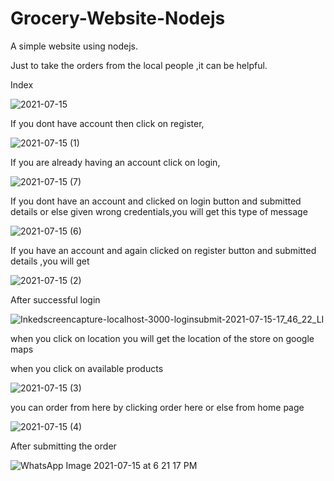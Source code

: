 # Grocery-Website-Nodejs

A simple website using nodejs.

Just to take the orders from the local people ,it can be helpful.

Index

![2021-07-15](https://user-images.githubusercontent.com/68632263/125788433-04211207-6a61-4db8-8711-cb3b0fa00790.png)

If you dont have account then click on register,

![2021-07-15 (1)](https://user-images.githubusercontent.com/68632263/125788567-32cf7819-cf8d-410e-bce4-ced52e15389b.png)

If you are already having an account click on login,

![2021-07-15 (7)](https://user-images.githubusercontent.com/68632263/125788748-82aaea40-b4e4-403d-bf25-ba4a5ccac44b.png)

If you dont have an account and clicked on login button and submitted details or else given wrong credentials,you will get this type of message

![2021-07-15 (6)](https://user-images.githubusercontent.com/68632263/125788990-7dc18d0f-d35c-4374-8745-7aeb98859664.png)

If you have an account and again clicked on register button and submitted details ,you will get

![2021-07-15 (2)](https://user-images.githubusercontent.com/68632263/125789122-57dab762-a797-489b-892b-319a546ae0e5.png)

After successful login

![Inkedscreencapture-localhost-3000-loginsubmit-2021-07-15-17_46_22_LI](https://user-images.githubusercontent.com/68632263/125804604-c34b36ea-3c95-4588-84f3-70ac8cd410d5.jpg)

when you click on location you will get the location of the store on google maps

when you click on available products 

![2021-07-15 (3)](https://user-images.githubusercontent.com/68632263/125789557-d24460b4-c137-4328-a05e-1b3251f98c1f.png)

you can order from here by clicking order here or else from home page

![2021-07-15 (4)](https://user-images.githubusercontent.com/68632263/125789776-0d7b46c6-a99a-4235-9fd6-7a59db5f0b4e.png)

After submitting the order

![WhatsApp Image 2021-07-15 at 6 21 17 PM](https://user-images.githubusercontent.com/68632263/125791113-bdf324cc-f450-44c8-af09-4f81290c157f.jpeg)





